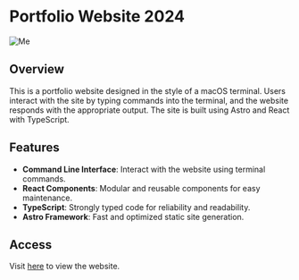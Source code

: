 # Portfolio Website 2024

![Me](https://img.shields.io/badge/Farhan-Jamil-7d26cd.svg?style=flat-square)

## Overview

This is a portfolio website designed in the style of a macOS terminal. Users interact with the site by typing commands into the terminal, and the website responds with the appropriate output. The site is built using Astro and React with TypeScript.

## Features

- **Command Line Interface**: Interact with the website using terminal commands.
- **React Components**: Modular and reusable components for easy maintenance.
- **TypeScript**: Strongly typed code for reliability and readability.
- **Astro Framework**: Fast and optimized static site generation.

## Access
Visit [here](https://farhaninator.me) to view the website.
